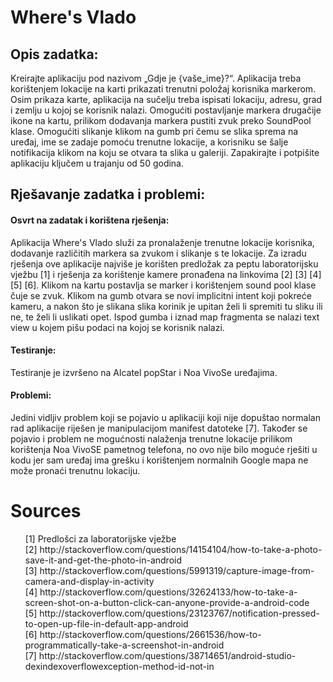 <h1>Where's Vlado</h1>

<h2>Opis zadatka:</h2>

<p>
Kreirajte aplikaciju pod nazivom „Gdje je {vaše_ime}?“. Aplikacija treba korištenjem
lokacije na karti prikazati trenutni položaj korisnika markerom. Osim prikaza karte,
aplikacija na sučelju treba ispisati lokaciju, adresu, grad i zemlju u kojoj se korisnik
nalazi. Omogućiti postavljanje markera drugačije ikone na kartu, prilikom dodavanja
markera pustiti zvuk preko SoundPool klase. Omogućiti slikanje klikom na gumb pri
čemu se slika sprema na uređaj, ime se zadaje pomoću trenutne lokacije, a korisniku se
šalje notifikacija klikom na koju se otvara ta slika u galeriji. Zapakirajte i potpišite
aplikaciju ključem u trajanju od 50 godina.
</p>

<h2>Rješavanje zadatka i problemi:</h2>

<p>
<h4>Osvrt na zadatak i korištena rješenja:</h4>
<p>
Aplikacija Where's Vlado služi za pronalaženje trenutne lokacije korisnika, dodavanje različitih markera sa zvukom i slikanje s te lokacije.
Za izradu rješenja ove aplikacije najviše je korišten predložak za peptu laboratorijsku vježbu [1] i rješenja za korištenje kamere pronađena na 
linkovima [2] [3] [4] [5] [6]. Klikom na kartu postavlja se marker i korištenjem sound pool klase čuje se zvuk. 
Klikom na gumb otvara se novi implicitni intent koji pokreće kameru, a nakon što je slikana slika korinik je upitan želi li spremiti tu sliku ili ne, te želi li uslikati opet.
Ispod gumba i iznad map fragmenta se nalazi text view u kojem pišu podaci na kojoj se korisnik nalazi.
</p>

<h4>Testiranje:</h4>
Testiranje je izvršeno na Alcatel popStar i Noa VivoSe uređajima.
</p>

<p>
<h4>Problemi:</h4>
<p>
Jedini vidljiv problem koji se pojavio u aplikaciji koji nije dopuštao normalan rad aplikacije riješen je manipulacijom manifest datoteke [7].
Također se pojavio i problem ne mogućnosti nalaženja trenutne lokacije prilikom korištenja Noa VivoSE pametnog telefona, no ovo nije bilo moguće rješiti u kodu
jer sam uređaj ima grešku i korištenjem normalnih Google mapa ne može pronaći trenutnu lokaciju.
</p>
</p>

<h1>Sources</h1>
 <ul type="none">
  <li>[1] Predlošci za laboratorijske vježbe</li>
  <li>[2] http://stackoverflow.com/questions/14154104/how-to-take-a-photo-save-it-and-get-the-photo-in-android</li>
  <li>[3] http://stackoverflow.com/questions/5991319/capture-image-from-camera-and-display-in-activity</li>
  <li>[4] http://stackoverflow.com/questions/32624133/how-to-take-a-screen-shot-on-a-button-click-can-anyone-provide-a-android-code</li>
  <li>[5] http://stackoverflow.com/questions/23123767/notification-pressed-to-open-up-file-in-default-app-android</li>
  <li>[6] http://stackoverflow.com/questions/2661536/how-to-programmatically-take-a-screenshot-in-android</li>
  <li>[7] http://stackoverflow.com/questions/38714651/android-studio-dexindexoverflowexception-method-id-not-in</li>
</ul> 
